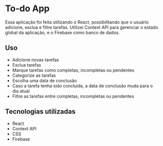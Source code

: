 # To-do App

Essa aplicação foi feita utilizando o React, possibilitando que o usuário adicione, exclua e filtre tarefas. Utilizei Context API para gerenciar o estado global da aplicação, e o Firebase como banco de dados.

## Uso

- Adicione novas tarefas
- Exclua tarefas
- Marque tarefas como completas, incompletas ou pendentes
- Categorize as tarefas
- Escolha uma data de conclusão
- Caso a tarefa tenha sido concluída, a data de conclusão muda para o dia atual
- Filtre as tarefas entre completas, incompletas ou pendentes

## Tecnologias utilizadas

- React
- Context API
- CSS
- Firebase